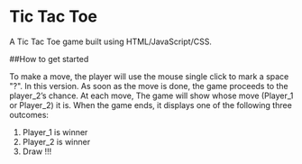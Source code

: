 # Tic Tac Toe

A Tic Tac Toe game built using HTML/JavaScript/CSS.

##How to get started

To make a move, the player will use the mouse single click to mark a space "?". In this version. As soon as the move is done, the game proceeds to the player_2’s chance.
At each move, The game will show whose move (Player_1 or Player_2) it is. When the game ends, it displays one of the following three outcomes:

1. Player_1 is winner
2. Player_2 is winner
3. Draw !!!